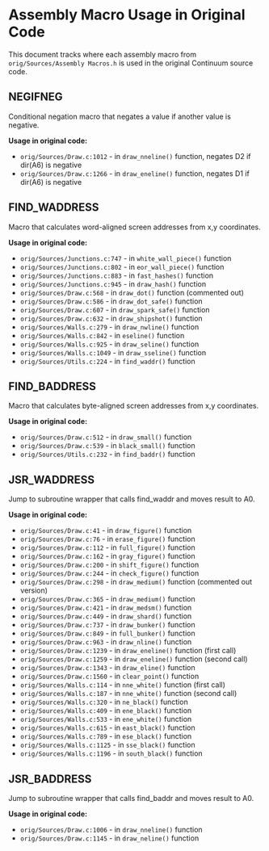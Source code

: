 # Assembly Macro Usage in Original Code

This document tracks where each assembly macro from `orig/Sources/Assembly Macros.h` is used in the original Continuum source code.

## NEGIFNEG

Conditional negation macro that negates a value if another value is negative.

**Usage in original code:**

- `orig/Sources/Draw.c:1012` - in `draw_nneline()` function, negates D2 if dir(A6) is negative
- `orig/Sources/Draw.c:1266` - in `draw_eneline()` function, negates D1 if dir(A6) is negative

## FIND_WADDRESS

Macro that calculates word-aligned screen addresses from x,y coordinates.

**Usage in original code:**

- `orig/Sources/Junctions.c:747` - in `white_wall_piece()` function
- `orig/Sources/Junctions.c:802` - in `eor_wall_piece()` function
- `orig/Sources/Junctions.c:883` - in `fast_hashes()` function
- `orig/Sources/Junctions.c:945` - in `draw_hash()` function
- `orig/Sources/Draw.c:568` - in `draw_dot()` function (commented out)
- `orig/Sources/Draw.c:586` - in `draw_dot_safe()` function
- `orig/Sources/Draw.c:607` - in `draw_spark_safe()` function
- `orig/Sources/Draw.c:632` - in `draw_shipshot()` function
- `orig/Sources/Walls.c:279` - in `draw_nwline()` function
- `orig/Sources/Walls.c:842` - in `eseline()` function
- `orig/Sources/Walls.c:925` - in `draw_seline()` function
- `orig/Sources/Walls.c:1049` - in `draw_sseline()` function
- `orig/Sources/Utils.c:224` - in `find_waddr()` function

## FIND_BADDRESS

Macro that calculates byte-aligned screen addresses from x,y coordinates.

**Usage in original code:**

- `orig/Sources/Draw.c:512` - in `draw_small()` function
- `orig/Sources/Draw.c:539` - in `black_small()` function
- `orig/Sources/Utils.c:232` - in `find_baddr()` function

## JSR_WADDRESS

Jump to subroutine wrapper that calls find_waddr and moves result to A0.

**Usage in original code:**

- `orig/Sources/Draw.c:41` - in `draw_figure()` function
- `orig/Sources/Draw.c:76` - in `erase_figure()` function
- `orig/Sources/Draw.c:112` - in `full_figure()` function
- `orig/Sources/Draw.c:162` - in `gray_figure()` function
- `orig/Sources/Draw.c:200` - in `shift_figure()` function
- `orig/Sources/Draw.c:244` - in `check_figure()` function
- `orig/Sources/Draw.c:298` - in `draw_medium()` function (commented out version)
- `orig/Sources/Draw.c:365` - in `draw_medium()` function
- `orig/Sources/Draw.c:421` - in `draw_medsm()` function
- `orig/Sources/Draw.c:449` - in `draw_shard()` function
- `orig/Sources/Draw.c:737` - in `draw_bunker()` function
- `orig/Sources/Draw.c:849` - in `full_bunker()` function
- `orig/Sources/Draw.c:963` - in `draw_nline()` function
- `orig/Sources/Draw.c:1239` - in `draw_eneline()` function (first call)
- `orig/Sources/Draw.c:1259` - in `draw_eneline()` function (second call)
- `orig/Sources/Draw.c:1343` - in `draw_eline()` function
- `orig/Sources/Draw.c:1560` - in `clear_point()` function
- `orig/Sources/Walls.c:114` - in `nne_white()` function (first call)
- `orig/Sources/Walls.c:187` - in `nne_white()` function (second call)
- `orig/Sources/Walls.c:320` - in `ne_black()` function
- `orig/Sources/Walls.c:409` - in `ene_black()` function
- `orig/Sources/Walls.c:533` - in `ene_white()` function
- `orig/Sources/Walls.c:615` - in `east_black()` function
- `orig/Sources/Walls.c:789` - in `ese_black()` function
- `orig/Sources/Walls.c:1125` - in `sse_black()` function
- `orig/Sources/Walls.c:1196` - in `south_black()` function

## JSR_BADDRESS

Jump to subroutine wrapper that calls find_baddr and moves result to A0.

**Usage in original code:**

- `orig/Sources/Draw.c:1006` - in `draw_nneline()` function
- `orig/Sources/Draw.c:1145` - in `draw_neline()` function
